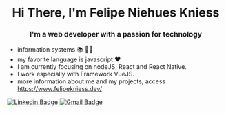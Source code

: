 <h1 align="center">Hi There, I'm Felipe Niehues Kniess</h1>
<h3 align="center">I'm a web developer with a passion for technology</h3>

- information systems :books: :student:
- my favorite language is javascript ❤️
- I am currently focusing on nodeJS, React and React Native.
- I work especially with Framework VueJS.
- more information about me and my projects, access https://www.felipekniess.dev/

[![Linkedin Badge](https://img.shields.io/badge/-Felipe%20Niehues%20Kniess-blue?style=flat-square&logo=Linkedin&logoColor=white&&link=https://br.linkedin.com/in/felipe-niehues-kniess-7bb4b617b)](https://br.linkedin.com/in/felipe-niehues-kniess-7bb4b617b) [![Gmail Badge](https://img.shields.io/badge/-felipe.nkniess@gmail.com-c14438?style=flat-square&logo=Gmail&logoColor=white&link=mailto:felipe.nkniess@gmail.com)](mailto:felipe.nkniess@gmail.com)
